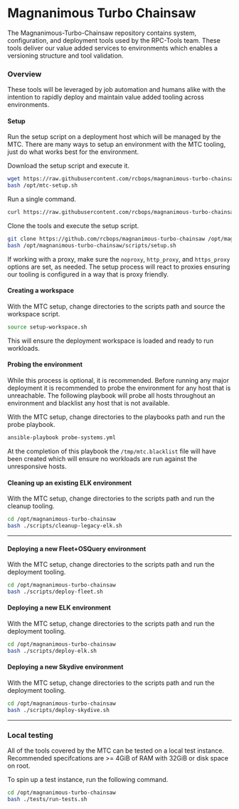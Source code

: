 # Magnanimous Turbo Chainsaw

The Magnanimous-Turbo-Chainsaw repository contains system, configuration,
and deployment tools used by the RPC-Tools team. These tools deliver our
value added services to environments which enables a versioning structure
and tool validation.

### Overview

These tools will be leveraged by job automation and humans alike with the
intention to rapidly deploy and maintain value added tooling across
environments.

#### Setup

Run the setup script on a deployment host which will be managed by the MTC.
There are many ways to setup an environment with the MTC tooling, just do
what works best for the environment.

Download the setup script and execute it.

``` bash
wget https://raw.githubusercontent.com/rcbops/magnanimous-turbo-chainsaw/master/scripts/setup.sh -O /opt/mtc-setup.sh
bash /opt/mtc-setup.sh
```

Run a single command.

``` bash
curl https://raw.githubusercontent.com/rcbops/magnanimous-turbo-chainsaw/master/scripts/setup.sh | bash
```

Clone the tools and execute the setup script.

``` bash
git clone https://github.com/rcbops/magnanimous-turbo-chainsaw /opt/magnanimous-turbo-chainsaw
bash /opt/magnanimous-turbo-chainsaw/scripts/setup.sh
```

If working with a proxy, make sure the `noproxy`, `http_proxy`, and
`https_proxy` options are set, as needed. The setup process will react
to proxies ensuring our tooling is configured in a way that is proxy
friendly.

#### Creating a workspace

With the MTC setup, change directories to the scripts path and source the
workspace script.

``` bash
source setup-workspace.sh
```

This will ensure the deployment workspace is loaded and ready to run workloads.

#### Probing the environment

While this process is optional, it is recommended. Before running any major
deployment it is recommended to probe the environment for any host that is
unreachable. The following playbook will probe all hosts throughout an
environment and blacklist any host that is not available.

With the MTC setup, change directories to the playbooks path and run the
probe playbook.

``` bash
ansible-playbook probe-systems.yml
```

At the completion of this playbook the `/tmp/mtc.blacklist` file will have
been created which will ensure no workloads are run against the unresponsive
hosts.

#### Cleaning up an existing ELK environment

With the MTC setup, change directories to the scripts path and run the
cleanup tooling.

``` bash
cd /opt/magnanimous-turbo-chainsaw
bash ./scripts/cleanup-legacy-elk.sh
```

----

#### Deploying a new Fleet+OSQuery environment

With the MTC setup, change directories to the scripts path and run the
deployment tooling.

``` bash
cd /opt/magnanimous-turbo-chainsaw
bash ./scripts/deploy-fleet.sh
```

#### Deploying a new ELK environment

With the MTC setup, change directories to the scripts path and run the
deployment tooling.

``` bash
cd /opt/magnanimous-turbo-chainsaw
bash ./scripts/deploy-elk.sh
```

#### Deploying a new Skydive environment

With the MTC setup, change directories to the scripts path and run the
deployment tooling.

``` bash
cd /opt/magnanimous-turbo-chainsaw
bash ./scripts/deploy-skydive.sh
```

----

### Local testing

All of the tools covered by the MTC can be tested on a local test instance.
Recommended specifcations are >= 4GiB of RAM with 32GiB or disk space on root.

To spin up a test instance, run the following command.

``` bash
cd /opt/magnanimous-turbo-chainsaw
bash ./tests/run-tests.sh
```
